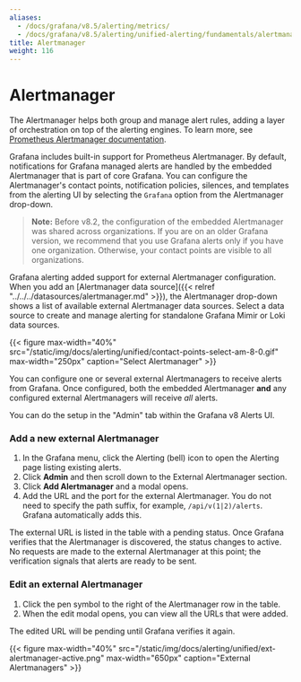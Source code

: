 ```yaml
---
aliases:
  - /docs/grafana/v8.5/alerting/metrics/
  - /docs/grafana/v8.5/alerting/unified-alerting/fundamentals/alertmanager/
title: Alertmanager
weight: 116
---
```


# Alertmanager

The Alertmanager helps both group and manage alert rules, adding a layer of orchestration on top of the alerting engines. To learn more, see [Prometheus Alertmanager documentation](https://prometheus.io/docs/alerting/latest/alertmanager/).

Grafana includes built-in support for Prometheus Alertmanager. By default, notifications for Grafana managed alerts are handled by the embedded Alertmanager that is part of core Grafana. You can configure the Alertmanager's contact points, notification policies, silences, and templates from the alerting UI by selecting the `Grafana` option from the Alertmanager drop-down.

> **Note:** Before v8.2, the configuration of the embedded Alertmanager was shared across organizations. If you are on an older Grafana version, we recommend that you use Grafana alerts only if you have one organization. Otherwise, your contact points are visible to all organizations.

Grafana alerting added support for external Alertmanager configuration. When you add an [Alertmanager data source]({{< relref "../../../datasources/alertmanager.md" >}}), the Alertmanager drop-down shows a list of available external Alertmanager data sources. Select a data source to create and manage alerting for standalone Grafana Mimir or Loki data sources.

{{< figure max-width="40%" src="/static/img/docs/alerting/unified/contact-points-select-am-8-0.gif" max-width="250px" caption="Select Alertmanager" >}}

You can configure one or several external Alertmanagers to receive alerts from Grafana. Once configured, both the embedded Alertmanager **and** any configured external Alertmanagers will receive _all_ alerts.

You can do the setup in the "Admin" tab within the Grafana v8 Alerts UI.

### Add a new external Alertmanager

1. In the Grafana menu, click the Alerting (bell) icon to open the Alerting page listing existing alerts.
2. Click **Admin** and then scroll down to the External Alertmanager section.
3. Click **Add Alertmanager** and a modal opens.
4. Add the URL and the port for the external Alertmanager. You do not need to specify the path suffix, for example, `/api/v(1|2)/alerts`. Grafana automatically adds this.

The external URL is listed in the table with a pending status. Once Grafana verifies that the Alertmanager is discovered, the status changes to active. No requests are made to the external Alertmanager at this point; the verification signals that alerts are ready to be sent.

### Edit an external Alertmanager

1. Click the pen symbol to the right of the Alertmanager row in the table.
2. When the edit modal opens, you can view all the URLs that were added.

The edited URL will be pending until Grafana verifies it again.

{{< figure max-width="40%" src="/static/img/docs/alerting/unified/ext-alertmanager-active.png" max-width="650px" caption="External Alertmanagers" >}}
